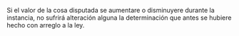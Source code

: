 Si el valor de la cosa disputada se aumentare o disminuyere durante la instancia, no sufrirá alteración alguna la determinación que antes se hubiere hecho con arreglo a la ley.
